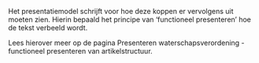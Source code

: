 Het presentatiemodel schrijft voor hoe deze koppen er vervolgens uit moeten
zien. Hierin bepaald het principe van ‘functioneel presenteren’ hoe de tekst
verbeeld wordt.

Lees hierover meer op de pagina Presenteren waterschapsverordening - functioneel
presenteren van artikelstructuur.

